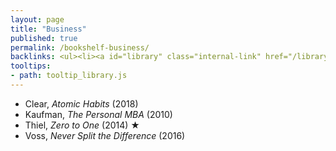 ```yaml
---
layout: page
title: "Business"
published: true
permalink: /bookshelf-business/
backlinks: <ul><li><a id="library" class="internal-link" href="/library/">Library</a></li></ul>
tooltips: 
- path: tooltip_library.js
---
```


* Clear, *Atomic Habits* (2018)
* Kaufman, *The Personal MBA* (2010)
* Thiel, *Zero to One* (2014) ★
* Voss, *Never Split the Difference* (2016)
